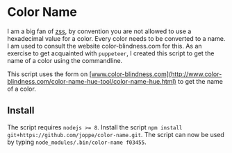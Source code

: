 # Color Name

I am a big fan of [zss](https://github.com/zicht/zss), by convention you are not allowed to use a hexadecimal value for 
a color. Every color needs to be converted to a name. I am used to consult the website color-blindness.com for this. As 
an exercise to get acquainted with `puppeteer`, I created this script to get the name of a color using the commandline.

This script uses the form on [www.color-blindness.com](http://www.color-blindness.com/color-name-hue-tool/color-name-hue.html) 
to get the name of a color.


## Install

The script requires `nodejs >= 8`. Install the script `npm install git+https://github.com/joppe/color-name.git`. The 
script can now be used by typing `node_modules/.bin/color-name f03455`.
